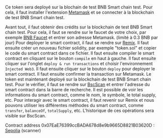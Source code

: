 Ce token sera deployé sur la blochain de test BNB Smart chain test. Pour cela, il faut installer l'extension [Metamask](https://metamask.io/) et se connecter à la blockchain de test BNB Smart chain test.

Avant tout, il faut obtenir des crédits sur la blockchain de test BNB Smart chain test. Pour cela, il faut se rendre sur le faucet de votre choix, par exemple [BNB Faucet](https://www.bnbchain.org/en/testnet-faucet) et entrer son adresse Metamask. (limité à 0.3 BNB par jour)
Pour deployer le smart contract, il faut se rendre sur [Remix](https://remix.ethereum.org/). Il faut ensuite créer un nouveau fichier solidity, par exemple "token.sol" et copier le code du smart contract dans ce fichier. Il faut ensuite compiler le smart contract en cliquant sur le bouton `compile` en haut à gauche. Il faut ensuite cliquer sur l'onglet `deploy & run transactions` et choisir l'environnement `Injected Web3`. Il faut ensuite cliquer sur le bouton `deploy` pour deployer le smart contract. Il faut ensuite confirmer la transaction sur Metamask.
Le token est maintenant deployé sur la blockchain de test BNB Smart chain test.
Pour le vérifier, il faut se rendre sur [BscScan](https://testnet.bscscan.com/) et entrer l'adresse du smart contract dans la barre de recherche. Il est possible de voir les informations du smart contract, comme le nom, le symbole, le total supply, etc.
Pour interagir avec le smart contract, il faut revenir sur Remix et nous pouvons utiliser les différentes méthodes du smart contract, comme `transfer`, `balanceOf`, `totalSupply`, etc.
L'historique de ces opérations sera visible sur BscScan.

Contract address 0x07EaE76399ccBADA678d8e9b9665D8821B03620D : [Sepolia](https://sepolia.etherscan.io/) (scanner)
